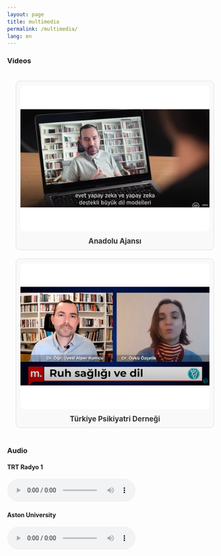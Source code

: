 ```yaml
---
layout: page
title: multimedia
permalink: /multimedia/
lang: en
---
```


<style>

.video-grid {
  display: grid;
  grid-template-columns: repeat(auto-fit, minmax(300px, 1fr));
  gap: 20px;
  padding: 20px;
}

.video-item {
  text-align: center;
  border: 1px solid #ddd;
  padding: 10px;
  border-radius: 10px;
  background-color: #f9f9f9;
}

.video-thumbnail {
  width: 100%;
  height: auto;
  border-radius: 8px;
  transition: transform 0.3s ease;
}

.video-thumbnail:hover {
  transform: scale(1.05);
}

.video-title {
  display: block;
  margin-top: 10px;
  font-size: 1.2em;
  font-weight: bold;
  text-decoration: none;
  color: #333;
}

.video-title:hover {
  color: #007bff;
}

</style>


### Videos

<div class="video-grid">
  <!-- Video 1 -->
  <div class="video-item">
    <a href="/multimedia/aa">
      <img src="/thumbnails/aa.png" alt="Anadolu Ajansı" class="video-thumbnail">
    </a>
    <a href="/multimedia/aa" class="video-title">Anadolu Ajansı</a>
  </div>

  <!-- Video 2 -->
  <div class="video-item">
    <a href="/multimedia/tpd">
      <img src="/thumbnails/tpd.png" alt="Türkiye Psikiyatri Derneği" class="video-thumbnail">
    </a>
    <a href="/multimedia/tpd" class="video-title">Türkiye Psikiyatri Derneği</a>
  </div>
</div>


### Audio

#### TRT Radyo 1

<audio controls>
  <source src="/audio/aa.mp3" type="audio/mpeg">
  Your browser does not support the audio element.
</audio>

<br>

#### Aston University

<audio controls>
  <source src="/audio/aa.mp3" type="audio/mpeg">
  Your browser does not support the audio element.
</audio>